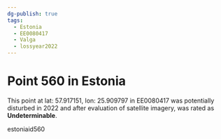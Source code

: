 ```yaml
---
dg-publish: true
tags:
  - Estonia
  - EE0080417
  - Valga
  - lossyear2022
---
```


# Point 560 in Estonia

This point at lat: 57.917151, lon: 25.909797 in EE0080417 was potentially disturbed in 2022 and after evaluation of satellite imagery, was rated as **Undeterminable**.



estoniaid560